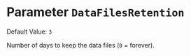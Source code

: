 # Parameter `DataFilesRetention`
Default Value: `3`


Number of days to keep the data files (`0` = forever).
